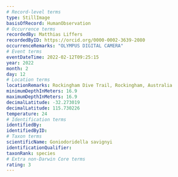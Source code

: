 ```yaml
---
# Record-level terms
type: StillImage
basisOfRecord: HumanObservation
# Occurrence terms
recordedBy: Matthias Liffers
recordedByID: https://orcid.org/0000-0002-3639-2080
occurrenceRemarks: "OLYMPUS DIGITAL CAMERA"
# Event terms
eventDateTime: 2022-02-12T09:25:15
year: 2022
month: 2
day: 12
# Location terms
locationRemarks: Rockingham Dive Trail, Rockingham, Australia
minimumDepthInMeters: 16.9
maximumDepthInMeters: 16.9
decimalLatitude: -32.273019
decimalLatitude: 115.730226
temperature: 24
# Identification terms
identifiedBy: 
identifiedByID: 
# Taxon terms
scientificName: Goniodoridella savignyi
identificationQualifier: 
taxonRank: species
# Extra non-Darwin Core terms
rating: 3
---
```

